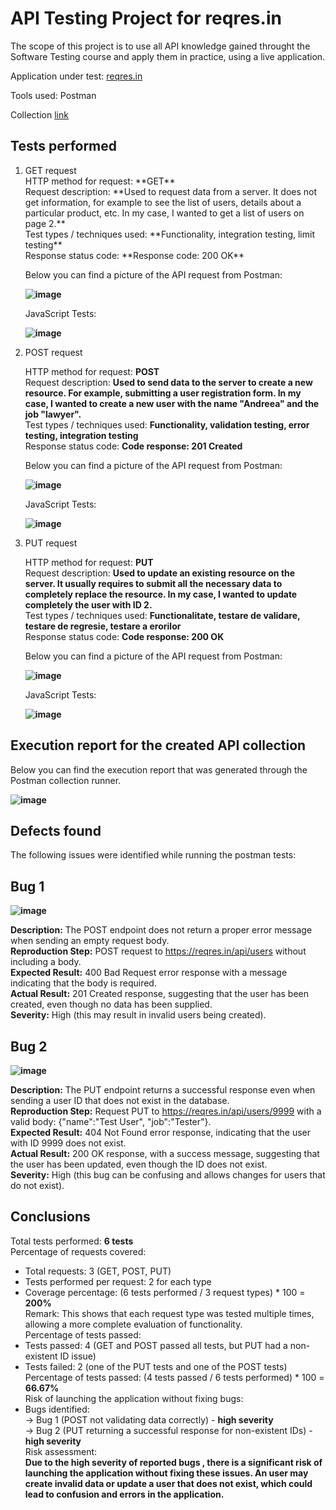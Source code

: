 <h1>API Testing Project for reqres.in </h1>


The scope of this project is to use all  API knowledge gained throught the Software Testing course and apply them in practice, using a live application.

Application under test: [reqres.in](https://reqres.in/api)

Tools used: Postman

Collection [link](https://github.com/andreeadiana12/examenTM)

<h2>Tests performed</h2>

<ol>
<li>GET request</li>
HTTP method for request: **GET**<br>
Request description: **Used to request data from a server. It does not get information, for example to see the list of users, details about a particular product, etc. In my case, I wanted to get a list of users on page 2.**<br>
Test types / techniques used: **Functionality, integration testing, limit testing**<br>
Response status code: **Response code: 200 OK**<br>

Below you can find a picture of the API request from Postman:<br>
 
**![image](https://github.com/user-attachments/assets/52908c1a-88ac-4dc9-b499-3867e5d25b63)**<br>

JavaScript Tests:

**![image](https://github.com/user-attachments/assets/e67e3c9f-6010-48c3-9596-08856619260e)**<br>


<li>POST request</li>

HTTP method for request: **POST**<br>
Request description: **Used to send data to the server to create a new resource. For example, submitting a user registration form. In my case, I wanted to create a new user with the name "Andreea" and the job "lawyer".**<br>
Test types / techniques used: **Functionality, validation testing, error testing, integration testing**<br>
Response status code: **Code response: 201 Created**<br>

Below you can find a picture of the API request from Postman:<br>

**![image](https://github.com/user-attachments/assets/818ecf08-0d16-4379-916f-4978f8994b73)**<br>

JavaScript Tests:

**![image](https://github.com/user-attachments/assets/07378882-777c-4fc6-84eb-515c3f5ddb3c)**<br>


<li>PUT request</li>

HTTP method for request: **PUT**<br>
Request description: **Used to update an existing resource on the server. It usually requires to submit all the necessary data to completely replace the resource. In my case, I wanted to update completely the user with ID 2.**<br>
Test types / techniques used: **Functionalitate, testare de validare, testare de regresie, testare a erorilor**<br>
Response status code: **Code response: 200 OK**<br>

Below you can find a picture of the API request from Postman:<br>

**![image](https://github.com/user-attachments/assets/dc64d150-34b4-42a7-a04f-e0ee658fb0c5)**<br>

JavaScript Tests:

**![image](https://github.com/user-attachments/assets/a1fd18e4-c461-437e-9ff1-3d7f06bca292)**<br>

</ol>

<h2>Execution report for the created API collection </h2>

Below you can find the execution report that was generated through the Postman collection runner. <br>

**![image](https://github.com/user-attachments/assets/0e471d6a-8456-4228-a2a6-cc03457fddf8)**<br>

<h2>Defects found</h2>

The following issues were identified while running the postman tests:<br>

<h2>Bug 1</h2>

**![image](https://github.com/user-attachments/assets/836c62d5-bc1e-4c13-b28a-37f36bb60bcd)**

**Description:** The POST endpoint does not return a proper error message when sending an empty request body. <br>
**Reproduction Step:** POST request to https://reqres.in/api/users without including a body. <br>
**Expected Result:** 400 Bad Request error response with a message indicating that the body is required. <br>
**Actual Result:** 201 Created response, suggesting that the user has been created, even though no data has been supplied. <br>
**Severity:** High (this may result in invalid users being created). <br>

<h2>Bug 2</h2>

**![image](https://github.com/user-attachments/assets/286dc549-80cb-47e6-b650-b87c944fb5db)**

**Description:** The PUT endpoint returns a successful response even when sending a user ID that does not exist in the database. <br>
**Reproduction Step:** Request PUT to https://reqres.in/api/users/9999 with a valid body: {"name":"Test User", "job":"Tester"}. <br>
**Expected Result:** 404 Not Found error response, indicating that the user with ID 9999 does not exist. <br>
**Actual Result:** 200 OK response, with a success message, suggesting that the user has been updated, even though the ID does not exist. <br>
**Severity:** High (this bug can be confusing and allows changes for users that do not exist). <br>

<h2>Conclusions</h2>

Total tests performed: **6 tests** <br>
Percentage of requests covered: <br>
- Total requests: 3 (GET, POST, PUT) <br>
- Tests performed per request: 2 for each type <br>
- Coverage percentage: (6 tests performed / 3 request types) * 100 = **200%** <br>
Remark: This shows that each request type was tested multiple times, allowing a more complete evaluation of functionality. <br>
Percentage of tests passed: <br>
- Tests passed: 4 (GET and POST passed all tests, but PUT had a non-existent ID issue) <br>
- Tests failed: 2 (one of the PUT tests and one of the POST tests) <br>
Percentage of tests passed: (4 tests passed / 6 tests performed) * 100 = **66.67%** <br>
Risk of launching the application without fixing bugs: <br>
- Bugs identified: <br>
-> Bug 1 (POST not validating data correctly) - **high severity** <br>
-> Bug 2 (PUT returning a successful response for non-existent IDs) - **high severity** <br>
Risk assessment: <br>
**Due to the high severity of reported bugs , there is a significant risk of launching the application without fixing these issues. An user may create invalid data or update a user that does not exist, which could lead to confusion and errors in the application.**
